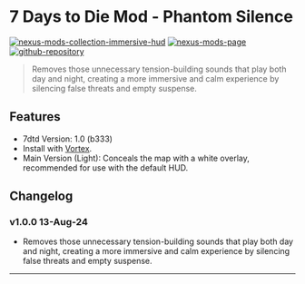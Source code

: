 [//]: # (DO NOT EDIT: This file has been autogenerated, any changes will be overwritten)
# 7 Days to Die Mod - Phantom Silence

[![nexus-mods-collection-immersive-hud](https://img.shields.io/badge/Nexus%20Mods%20Collection-Immersive%20HUD%20-orange?style=flat-square&logo=spinrilla)](https://next.nexusmods.com/7daystodie/collections/epfqzi) [![nexus-mods-page](https://img.shields.io/badge/Nexus%20Mod-Phantom%20Silence%20-orange?style=flat-square&logo=spinrilla)](https://www.nexusmods.com/7daystodie/mods/5749) [![github-repository](https://img.shields.io/badge/GitHub-Repository-green?style=flat-square&logo=github)](https://github.com/rdok/7dtd_phantom_silence)

>  Removes those unnecessary tension-building sounds that play both day and night, creating a more immersive and calm experience by silencing false threats and empty suspense.


## Features
- 7dtd Version: 1.0 (b333)
- Install with [Vortex](https://www.nexusmods.com/about/vortex/).
- Main Version (Light): Conceals the map with a white overlay, recommended for use with the default HUD.

## Changelog
### v1.0.0 13-Aug-24
- Removes those unnecessary tension-building sounds that play both day and night, creating a more immersive and calm experience by silencing false threats and empty suspense.

***

[//]: # (DO NOT EDIT: This file has been autogenerated, any changes will be overwritten)
